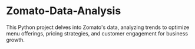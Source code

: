 # Zomato-Data-Analysis
This Python project delves into Zomato's data, analyzing trends to optimize menu offerings, pricing strategies, and customer engagement for business growth.
